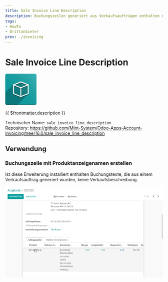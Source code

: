 ```yaml
---
title: Sale Invoice Line Description
description: Buchungszeilen generiert aus Verkaufsaufträgen enthalten nur den Anzeigenamen des Produkts.
tags:
- HowTo
- Drittanbieter
prev: ./invoicing
---
```

# Sale Invoice Line Description

![icon_oms_box](attachments/icon_oms_box.png)

{{ $frontmatter.description }}

Technischer Name: `sale_invoice_line_description`\
Repository: <https://github.com/Mint-System/Odoo-Apps-Account-Invoicing/tree/16.0/sale_invoice_line_description>

## Verwendung

### Buchungszeile mit Produktanzeigenamen erstellen

Ist diese Erweiterung installiert enthalten Buchungstexte, die aus einem Verkaufsauftrag generiert wurden, keine Verkaufsbeschreibung.

![Sale Invoice Line Description](attachments/Sale%20Invoice%20Line%20Description.gif)
